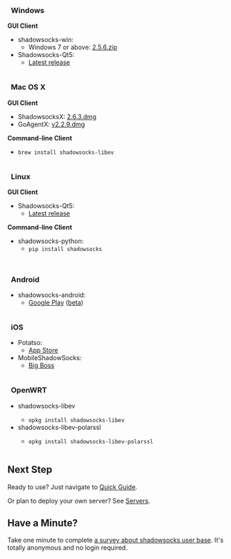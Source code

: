 <div id="download" class="container">
  <div class="sixteen columns"><br/></div>
  <div class="one-third column">
    <h3><i class="fa fa-windows fa-3x"></i> &nbsp; Windows</h3>
    <p><strong>GUI Client</strong></p>
    <ul>
      <li>shadowsocks-win:
        <ul>
          <li>
            Windows 7 or above: <a href="https://github.com/shadowsocks/shadowsocks-csharp/releases/download/2.5.6/Shadowsocks-win-2.5.6.zip">2.5.6.zip</a>
          </li>
        </ul>
      </li>
      <li>Shadowsocks-Qt5: 
        <ul>
          <li>
            <a href="https://github.com/shadowsocks/shadowsocks-qt5/releases">Latest release</a>
          </li>
        </ul>
      </li>
    </ul>
  </div>
  <div class="one-third column">
    <h3><i class="fa fa-apple fa-3x"></i> &nbsp; Mac OS X</h3>
    <p><strong>GUI Client</strong></p>
    <ul>
      <li>ShadowsocksX: <a href="https://github.com/shadowsocks/shadowsocks-iOS/releases/download/2.6.3/ShadowsocksX-2.6.3.dmg">2.6.3.dmg</a></li>
      <li>GoAgentX: <a href="https://goagentx.googlecode.com/files/GoAgentX-v2.2.9.dmg">v2.2.9.dmg</a></li>
    </ul>
    <p><strong>Command-line Client</strong></p>
    <ul>
      <li>
        <code>brew install shadowsocks-libev</code>
      </li>
    </ul>
  </div>
  <div class="one-third column">
    <h3><i class="fa fa-linux fa-3x"></i> &nbsp; Linux</h3>
    <p><strong>GUI Client</strong></p>
    <ul>
      <li>Shadowsocks-Qt5:
        <ul>
          <li>
          <a href="https://github.com/shadowsocks/shadowsocks-qt5/wiki/Installation">Latest release</a>
          </li>
        </ul>
      </li>
    </ul>
    <p><strong>Command-line Client</strong></p>
    <ul>
      <li>shadowsocks-python:
        <ul>
          <li>
            <code>pip install shadowsocks</code>
          </li>
        </ul>
      </li>
    </ul>
  </div>

  <p class="sixteen columns"></p>

  <div class="one-third column last">
    <h3><i class="fa fa-android fa-3x"></i> &nbsp; Android</h3>
    <ul>
      <li>shadowsocks-android:
        <ul>
          <li>
            <a href="https://play.google.com/store/apps/details?id=com.github.shadowsocks">Google Play</a>
            (<a href="https://play.google.com/apps/testing/com.github.shadowsocks">beta</a>)
          </li>
        </ul>
      </li>
    </ul>
  </div>
  <div class="one-third column last">
    <h3><i class="fa fa-apple fa-3x"></i> &nbsp; iOS</h3>
    <ul>
      <li>Potatso:
        <ul>
          <li>
            <a href="https://itunes.apple.com/us/app/id1070901416">App Store</a>
          </li>
        </ul>
      </li>
      <li>MobileShadowSocks:
        <ul>
          <li>
            <a href="http://apt.thebigboss.org/onepackage.php?bundleid=com.linusyang.shadowsocks">Big Boss</a>
          </li>
        </ul>
      </li>
    </ul>
  </div>
  <div class="one-third column last">
    <h3><i class="fa fa-rss fa-flip-horizontal fa-3x"></i> &nbsp; OpenWRT</h3>
    <ul>
      <li>shadowsocks-libev</li>
      <ul>
          <li>
            <code>opkg install shadowsocks-libev</code>
          </li>
      </ul>
      <li>shadowsocks-libev-polarssl</li>
      <ul>
          <li>
            <code>opkg install shadowsocks-libev-polarssl</code>
          </li>
      </ul>
    </ul>
  </div>
</div>

## Next Step

Ready to use? Just navigate to [Quick Guide](/en/config/quick-guide.html).

Or plan to deploy your own server? See [Servers](/en/download/servers.html).

## Have a Minute?

Take one minute to complete [a survey about shadowsocks user base](https://docs.google.com/forms/d/16r2DCmEwwSGyBNZ_DsGDdIhcDJ74ZPCJTxrgFQvdNO0/viewform?c=0&w=1). It's totally anonymous and no login required.

